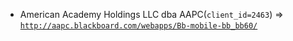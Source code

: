  - American Academy Holdings LLC dba AAPC(`client_id=2463`) => [`http://aapc.blackboard.com/webapps/Bb-mobile-bb_bb60/`](http://aapc.blackboard.com/webapps/Bb-mobile-bb_bb60/)
